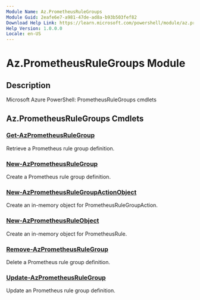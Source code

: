 ```yaml
---
Module Name: Az.PrometheusRuleGroups
Module Guid: 2eafe6e7-a981-47de-ad8a-b93b503fef82
Download Help Link: https://learn.microsoft.com/powershell/module/az.prometheusrulegroups
Help Version: 1.0.0.0
Locale: en-US
---
```


# Az.PrometheusRuleGroups Module
## Description
Microsoft Azure PowerShell: PrometheusRuleGroups cmdlets

## Az.PrometheusRuleGroups Cmdlets
### [Get-AzPrometheusRuleGroup](Get-AzPrometheusRuleGroup.md)
Retrieve a Prometheus rule group definition.

### [New-AzPrometheusRuleGroup](New-AzPrometheusRuleGroup.md)
Create a Prometheus rule group definition.

### [New-AzPrometheusRuleGroupActionObject](New-AzPrometheusRuleGroupActionObject.md)
Create an in-memory object for PrometheusRuleGroupAction.

### [New-AzPrometheusRuleObject](New-AzPrometheusRuleObject.md)
Create an in-memory object for PrometheusRule.

### [Remove-AzPrometheusRuleGroup](Remove-AzPrometheusRuleGroup.md)
Delete a Prometheus rule group definition.

### [Update-AzPrometheusRuleGroup](Update-AzPrometheusRuleGroup.md)
Update an Prometheus rule group definition.

